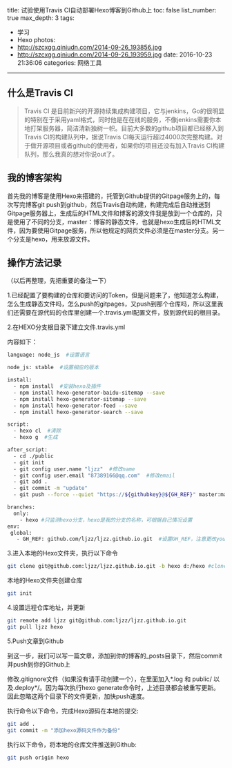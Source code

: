 title: 试验使用Travis CI自动部署Hexo博客到Github上
toc: false
list_number: true
max_depth: 3
tags:
  - 学习
  - Hexo
photos:
  - http://szcxgg.qiniudn.com/2014-09-26_193856.jpg
  - http://szcxgg.qiniudn.com/2014-09-26_193959.jpg
date: 2016-10-23 21:36:06
categories: 网络工具
---

## 什么是Travis CI

> Travis CI 是目前新兴的开源持续集成构建项目，它与jenkins，Go的很明显的特别在于采用yaml格式，同时他是在在线的服务，不像jenkins需要你本地打架服务器，简洁清新独树一帜。目前大多数的github项目都已经移入到Travis CI的构建队列中，据说Travis CI每天运行超过4000次完整构建。对于做开源项目或者github的使用者，如果你的项目还没有加入Travis CI构建队列，那么我真的想对你说out了。

<!--more-->

## 我的博客架构

首先我的博客是使用Hexo来搭建的，托管到Github提供的Gitpage服务上的，每次写完博客git push到github，然后Travis自动构建，构建完成后自动推送到Gitpage服务器上，生成后的HTML文件和博客的源文件我是放到一个仓库的，只是使用了不同的分支，master：博客的静态文件，也就是hexo生成后的HTML文件，因为要使用Gitpage服务，所以他规定的网页文件必须是在master分支。另一个分支是hexo，用来放源文件。


## 操作方法记录

（以后再整理，先把重要的备注一下）


1.已经配置了要构建的仓库和要访问的Token，但是问题来了，他知道怎么构建，怎么生成静态文件吗，怎么push的gitpages，又push到那个仓库吗，所以这里我们还需要在源代码的仓库里创建一个.travis.yml配置文件，放到源代码的根目录。

2.在HEXO分支根目录下建立文件.travis.yml

内容如下：


``` bash
language: node_js  #设置语言

node_js: stable  #设置相应的版本

install:
  - npm install  #安装hexo及插件
  - npm install hexo-generator-baidu-sitemap --save
  - npm install hexo-generator-sitemap --save
  - npm install hexo-generator-feed --save
  - npm install hexo-generator-search --save

script:
  - hexo cl  #清除
  - hexo g  #生成

after_script:
  - cd ./public
  - git init
  - git config user.name "ljzz"  #修改name
  - git config user.email "87389166@qq.com"  #修改email
  - git add .
  - git commit -m "update"
  - git push --force --quiet "https://${githubkey}@${GH_REF}" master:master  #GH_TOKEN是在Travis中配置token的名称

branches:
  only:
    - hexo #只监测hexo分支，hexo是我的分支的名称，可根据自己情况设置
env:
 global:
   - GH_REF: github.com/ljzz/ljzz.github.io.git  #设置GH_REF，注意更改yourname
```

3.进入本地的Hexo文件夹，执行以下命令


``` bash
git clone git@github.com:ljzz/ljzz.github.io.git -b hexo d:/hexo #clone其中的hexo分支到本地D盘hexo文件夹

```

本地的Hexo文件夹创建仓库

``` bash
git init
```

4.设置远程仓库地址，并更新


``` bash
git remote add ljzz git@github.com:ljzz/ljzz.github.io.git
git pull ljzz hexo
```


5.Push文章到Github


到这一步，我们可以写一篇文章，添加到你的博客的_posts目录下，然后commit并push到你的Github上


修改.gitignore文件（如果没有请手动创建一个），在里面加入*.log 和 public/ 以及.deploy*/。因为每次执行hexo generate命令时，上述目录都会被重写更新。因此忽略这两个目录下的文件更新，加快push速度。


执行命令以下命令，完成Hexo源码在本地的提交:



``` bash
git add .
git commit -m "添加hexo源码文件作为备份"
```


执行以下命令，将本地的仓库文件推送到Github:


``` bash
git push origin hexo
```

